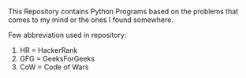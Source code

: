 This Repository contains Python Programs based on the problems that comes to my mind or the ones I found somewhere.

Few abbreviation used in repository:
1. HR = HackerRank
2. GFG = GeeksForGeeks
3. CoW = Code of Wars
